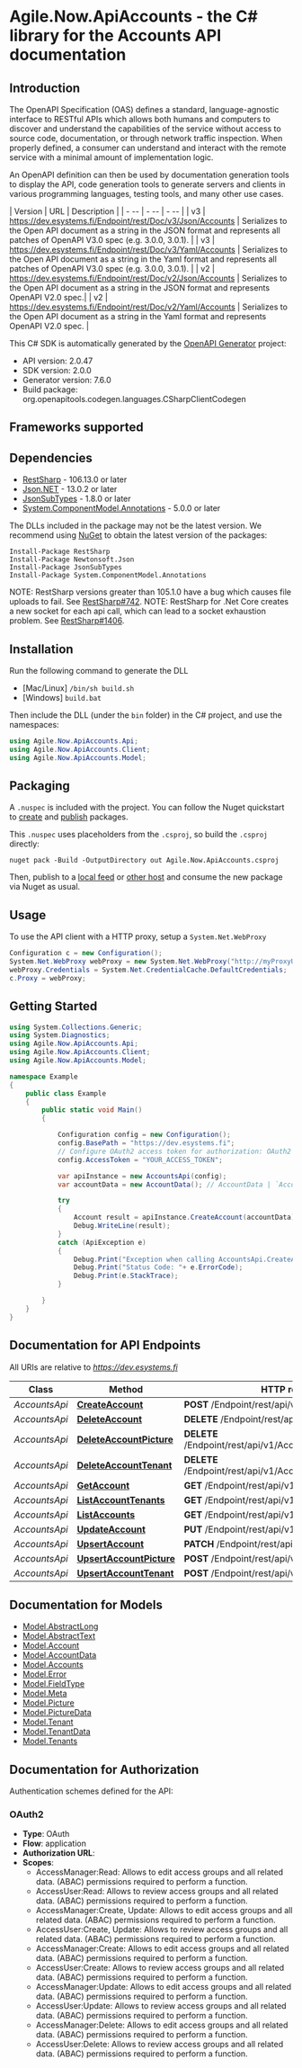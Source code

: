 # Agile.Now.ApiAccounts - the C# library for the Accounts API documentation

## Introduction
The OpenAPI Specification (OAS) defines a standard, language-agnostic interface to RESTful APIs which allows both humans and computers to discover and understand the capabilities of the service without access to source code, documentation, or through network traffic inspection. When properly defined, a consumer can understand and interact with the remote service with a minimal amount of implementation logic.

An OpenAPI definition can then be used by documentation generation tools to display the API, code generation tools to generate servers and clients in various programming languages, testing tools, and many other use cases.

| Version | URL | Description |
| - -- | - -- | - -- |
| v3 | https://dev.esystems.fi/Endpoint/rest/Doc/v3/Json/Accounts | Serializes to the Open API document as a string in the JSON format and represents all patches of OpenAPI V3.0 spec (e.g. 3.0.0, 3.0.1). |
| v3 | https://dev.esystems.fi/Endpoint/rest/Doc/v3/Yaml/Accounts | Serializes to the Open API document as a string in the Yaml format and represents all patches of OpenAPI V3.0 spec (e.g. 3.0.0, 3.0.1). |
| v2 | https://dev.esystems.fi/Endpoint/rest/Doc/v2/Json/Accounts | Serializes to the Open API document as a string in the JSON format and represents OpenAPI V2.0 spec.|
| v2 | https://dev.esystems.fi/Endpoint/rest/Doc/v2/Yaml/Accounts | Serializes to the Open API document as a string in the Yaml format and represents OpenAPI V2.0 spec. |

This C# SDK is automatically generated by the [OpenAPI Generator](https://openapi-generator.tech) project:

- API version: 2.0.47
- SDK version: 2.0.0
- Generator version: 7.6.0
- Build package: org.openapitools.codegen.languages.CSharpClientCodegen

<a id="frameworks-supported"></a>
## Frameworks supported

<a id="dependencies"></a>
## Dependencies

- [RestSharp](https://www.nuget.org/packages/RestSharp) - 106.13.0 or later
- [Json.NET](https://www.nuget.org/packages/Newtonsoft.Json/) - 13.0.2 or later
- [JsonSubTypes](https://www.nuget.org/packages/JsonSubTypes/) - 1.8.0 or later
- [System.ComponentModel.Annotations](https://www.nuget.org/packages/System.ComponentModel.Annotations) - 5.0.0 or later

The DLLs included in the package may not be the latest version. We recommend using [NuGet](https://docs.nuget.org/consume/installing-nuget) to obtain the latest version of the packages:
```
Install-Package RestSharp
Install-Package Newtonsoft.Json
Install-Package JsonSubTypes
Install-Package System.ComponentModel.Annotations
```

NOTE: RestSharp versions greater than 105.1.0 have a bug which causes file uploads to fail. See [RestSharp#742](https://github.com/restsharp/RestSharp/issues/742).
NOTE: RestSharp for .Net Core creates a new socket for each api call, which can lead to a socket exhaustion problem. See [RestSharp#1406](https://github.com/restsharp/RestSharp/issues/1406).

<a id="installation"></a>
## Installation
Run the following command to generate the DLL
- [Mac/Linux] `/bin/sh build.sh`
- [Windows] `build.bat`

Then include the DLL (under the `bin` folder) in the C# project, and use the namespaces:
```csharp
using Agile.Now.ApiAccounts.Api;
using Agile.Now.ApiAccounts.Client;
using Agile.Now.ApiAccounts.Model;
```
<a id="packaging"></a>
## Packaging

A `.nuspec` is included with the project. You can follow the Nuget quickstart to [create](https://docs.microsoft.com/en-us/nuget/quickstart/create-and-publish-a-package#create-the-package) and [publish](https://docs.microsoft.com/en-us/nuget/quickstart/create-and-publish-a-package#publish-the-package) packages.

This `.nuspec` uses placeholders from the `.csproj`, so build the `.csproj` directly:

```
nuget pack -Build -OutputDirectory out Agile.Now.ApiAccounts.csproj
```

Then, publish to a [local feed](https://docs.microsoft.com/en-us/nuget/hosting-packages/local-feeds) or [other host](https://docs.microsoft.com/en-us/nuget/hosting-packages/overview) and consume the new package via Nuget as usual.

<a id="usage"></a>
## Usage

To use the API client with a HTTP proxy, setup a `System.Net.WebProxy`
```csharp
Configuration c = new Configuration();
System.Net.WebProxy webProxy = new System.Net.WebProxy("http://myProxyUrl:80/");
webProxy.Credentials = System.Net.CredentialCache.DefaultCredentials;
c.Proxy = webProxy;
```

<a id="getting-started"></a>
## Getting Started

```csharp
using System.Collections.Generic;
using System.Diagnostics;
using Agile.Now.ApiAccounts.Api;
using Agile.Now.ApiAccounts.Client;
using Agile.Now.ApiAccounts.Model;

namespace Example
{
    public class Example
    {
        public static void Main()
        {

            Configuration config = new Configuration();
            config.BasePath = "https://dev.esystems.fi";
            // Configure OAuth2 access token for authorization: OAuth2
            config.AccessToken = "YOUR_ACCESS_TOKEN";

            var apiInstance = new AccountsApi(config);
            var accountData = new AccountData(); // AccountData | `Account` information to insert.  The input parameter must be used in the `AccountData` record structure inside the `FieldType` parameter in the foreign key fields.

            try
            {
                Account result = apiInstance.CreateAccount(accountData);
                Debug.WriteLine(result);
            }
            catch (ApiException e)
            {
                Debug.Print("Exception when calling AccountsApi.CreateAccount: " + e.Message );
                Debug.Print("Status Code: "+ e.ErrorCode);
                Debug.Print(e.StackTrace);
            }

        }
    }
}
```

<a id="documentation-for-api-endpoints"></a>
## Documentation for API Endpoints

All URIs are relative to *https://dev.esystems.fi*

Class | Method | HTTP request | Description
------------ | ------------- | ------------- | -------------
*AccountsApi* | [**CreateAccount**](docs/AccountsApi.md#createaccount) | **POST** /Endpoint/rest/api/v1/Account | 
*AccountsApi* | [**DeleteAccount**](docs/AccountsApi.md#deleteaccount) | **DELETE** /Endpoint/rest/api/v1/Account/{Id} | 
*AccountsApi* | [**DeleteAccountPicture**](docs/AccountsApi.md#deleteaccountpicture) | **DELETE** /Endpoint/rest/api/v1/Account/{Id}/Picture/{SubId} | 
*AccountsApi* | [**DeleteAccountTenant**](docs/AccountsApi.md#deleteaccounttenant) | **DELETE** /Endpoint/rest/api/v1/Account/{Id}/Tenant/{SubId} | 
*AccountsApi* | [**GetAccount**](docs/AccountsApi.md#getaccount) | **GET** /Endpoint/rest/api/v1/Account/{Id} | 
*AccountsApi* | [**ListAccountTenants**](docs/AccountsApi.md#listaccounttenants) | **GET** /Endpoint/rest/api/v1/Account/{Id}/Tenants | 
*AccountsApi* | [**ListAccounts**](docs/AccountsApi.md#listaccounts) | **GET** /Endpoint/rest/api/v1/Accounts | 
*AccountsApi* | [**UpdateAccount**](docs/AccountsApi.md#updateaccount) | **PUT** /Endpoint/rest/api/v1/Account/{Id} | 
*AccountsApi* | [**UpsertAccount**](docs/AccountsApi.md#upsertaccount) | **PATCH** /Endpoint/rest/api/v1/Account | 
*AccountsApi* | [**UpsertAccountPicture**](docs/AccountsApi.md#upsertaccountpicture) | **POST** /Endpoint/rest/api/v1/Account/{Id}/Picture | 
*AccountsApi* | [**UpsertAccountTenant**](docs/AccountsApi.md#upsertaccounttenant) | **POST** /Endpoint/rest/api/v1/Account/{Id}/Tenant | 


<a id="documentation-for-models"></a>
## Documentation for Models

 - [Model.AbstractLong](docs/AbstractLong.md)
 - [Model.AbstractText](docs/AbstractText.md)
 - [Model.Account](docs/Account.md)
 - [Model.AccountData](docs/AccountData.md)
 - [Model.Accounts](docs/Accounts.md)
 - [Model.Error](docs/Error.md)
 - [Model.FieldType](docs/FieldType.md)
 - [Model.Meta](docs/Meta.md)
 - [Model.Picture](docs/Picture.md)
 - [Model.PictureData](docs/PictureData.md)
 - [Model.Tenant](docs/Tenant.md)
 - [Model.TenantData](docs/TenantData.md)
 - [Model.Tenants](docs/Tenants.md)


<a id="documentation-for-authorization"></a>
## Documentation for Authorization


Authentication schemes defined for the API:
<a id="OAuth2"></a>
### OAuth2

- **Type**: OAuth
- **Flow**: application
- **Authorization URL**: 
- **Scopes**: 
  - AccessManager:Read: Allows to edit access groups and all related data. (ABAC) permissions required to perform a function.
  - AccessUser:Read: Allows to review access groups and all related data. (ABAC) permissions required to perform a function.
  - AccessManager:Create, Update: Allows to edit access groups and all related data. (ABAC) permissions required to perform a function.
  - AccessUser:Create, Update: Allows to review access groups and all related data. (ABAC) permissions required to perform a function.
  - AccessManager:Create: Allows to edit access groups and all related data. (ABAC) permissions required to perform a function.
  - AccessUser:Create: Allows to review access groups and all related data. (ABAC) permissions required to perform a function.
  - AccessManager:Update: Allows to edit access groups and all related data. (ABAC) permissions required to perform a function.
  - AccessUser:Update: Allows to review access groups and all related data. (ABAC) permissions required to perform a function.
  - AccessManager:Delete: Allows to edit access groups and all related data. (ABAC) permissions required to perform a function.
  - AccessUser:Delete: Allows to review access groups and all related data. (ABAC) permissions required to perform a function.

